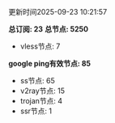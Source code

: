 更新时间2025-09-23 10:21:57

**总订阅: 23**
**总节点: 5250**
- vless节点: 7

**google ping有效节点: 85**
- ss节点: 65
- v2ray节点: 15
- trojan节点: 4
- ssr节点: 1
